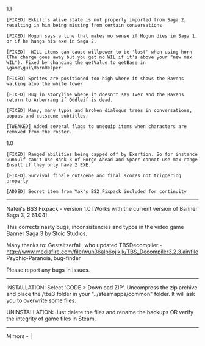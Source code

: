  1.1
 
    [FIXED] Ekkill's alive state is not properly imported from Saga 2, resulting in him being missing from certain conversations
 
    [FIXED] Mogun says a line that makes no sense if Hogun dies in Saga 1, or if he hangs his axe in Saga 2.
    
    [FIXED] -WILL items can cause willpower to be 'lost' when using horn (The charge goes away but you get no WIL if it's above your "new max WIL"). Fixed by changing the getValue to getBase in \game\gui\HornHelper
    
    [FIXED] Sprites are positioned too high where it shows the Ravens walking atop the white tower
    
    [FIXED] Bug in storyline where it doesn't say Iver and the Ravens return to Arberrang if Oddleif is dead.
    
    [FIXED] Many, many typos and broken dialogue trees in conversations, popups and cutscene subtitles.
    
    [TWEAKED] Added several flags to unequip items when characters are removed from the roster.

 1.0 
 
    [FIXED] Ranged abilities being capped off by Exertion. So for instance Gunnulf can't use Rank 3 of Forge Ahead and Sparr cannot use max-range Insult if they only have 2 EXE.
    
    [FIXED] Survival finale cutscene and final scores not triggering properly
    
    [ADDED] Secret item from Yak's BS2 Fixpack included for continuity
   
------------------------------------------------------------------

Nafeij's BS3 Fixpack - version 1.0
[Works with the current version of Banner Saga 3, 2.61.04]


This corrects nasty bugs, inconsistencies and typos in the video game Banner Saga 3 by Stoic Studios.

Many thanks to:
Gestaltzerfall, who updated TBSDecompiler - http://www.mediafire.com/file/wun36alp6ojlkjk/TBS_Decompiler3.2.3.air/file
Psychic-Paranoia, bug-finder

Please report any bugs in Issues.

------------------------------------------------------------------
INSTALLATION:
    Select 'CODE > Download ZIP'. Uncompress the zip archive and place the /tbs3 folder in your "../steamapps/common" folder. It will ask you to overwrite some files.
    
UNINSTALLATION:
    Just delete the files and rename the backups OR verify the integrity of game files in Steam.
    
------------------------------------------------------------------

Mirrors -  | 
